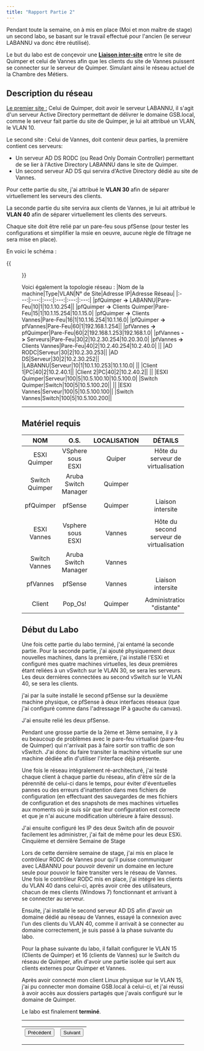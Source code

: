 ```yaml
---
title: "Rapport Partie 2"
---
```

 Pendant toute la semaine, on à mis en place (Moi et mon maître de stage) un second labo, se basant sur le travail effectué pour l'ancien (le serveur LABANNU va donc être réutilisé).

Le but du labo est de conçevoir une <u>**Liaison inter-site**</u> entre le site de Quimper et celui de Vannes afin que les clients du site de Vannes puissent se connecter sur le serveur de Quimper. Simulant ainsi le réseau actuel de la Chambre des Métiers.

## Description du réseau

<u>Le premier site :</u> Celui de Quimper, doit avoir le serveur LABANNU, il s'agit d'un serveur Active Directory permettant de délivrer le domaine GSB.local, comme le serveur fait partie du site de Quimper, je lui ait attribué un VLAN, le VLAN 10.

Le second site : Celui de Vannes, doit contenir deux parties, la première contient ces serveurs:
- Un serveur AD DS RODC (ou Read Only Domain Controller) permettant de se lier à l'Active Directory LABANNU dans le site de Quimper.
- Un second serveur AD DS qui servira d'Active Directory dédié au site de Vannes.

Pour cette partie du site, j'ai attribué le **VLAN 30** afin de séparer virtuellement les serveurs des clients.

La seconde partie du site servira aux clients de Vannes, je lui ait attribué le **VLAN 40** afin de séparer virtuellement les clients des serveurs.

Chaque site doit être relié par un pare-feu sous pfSense (pour tester les configurations et simplifier la msie en oeuvre, aucune règle de filtrage ne sera mise en place).

En voici le schéma :

{{<figure src="https://vhascoet-pro.github.io/portfolio-bts.github.io/pics/Schema_Labo2.png" alt="sch_lab2" position="center" style="border-radius: 8px;" caption="Schéma du Labo 2" captionPosition="left" captionStyle="color: black;">}}

Voici également la topologie réseau :
|Nom de la machine|Type|VLAN|N° de Site|Adresse IP|Adresse Réseau|
|:---:|:---:|:---:|:---:|:---:|:---:|
|pfQuimper **->** LABANNU|Pare-Feu|10|1|10.1.10.254||
|pfQuimper **->** Clients Quimper|Pare-Feu|15|1|10.1.15.254|10.1.15.0|
|pfQuimper **->** Clients Vannes|Pare-Feu|16|1|10.1.16.254|10.1.16.0|
|pfQuimper **->** pfVannes|Pare-Feu|60|1|192.168.1.254||
|pfVannes **->** pfQuimper|Pare-Feu|60|2|192.168.1.253|192.168.1.0|
|pfVannes **->** Serveurs|Pare-Feu|30|2|10.2.30.254|10.20.30.0|
|pfVannes **->** Clients Vannes|Pare-Feu|40|2|10.2.40.254|10.2.40.0|
||
|AD RODC|Serveur|30|2|10.2.30.253||
|AD DS|Serveur|30|2|10.2.30.252||
|LABANNU|Serveur|10|1|10.1.10.253|10.1.10.0|
||
|Client 1|PC|40|2|10.2.40.1||
|Client 2|PC|40|2|10.2.40.2||
||
|ESXI Quimper|Serveur|100|5|10.5.100.10|10.5.100.0|
|Switch Quimper|Switch|100|5|10.5.100.20||
||
|ESXI Vannes|Serveur|100|5|10.5.100.100||
|Switch Vannes|Switch|100|5|10.5.100.200||

***

## Matériel requis
|NOM|O.S.|LOCALISATION|DÉTAILS|
|:---:|:---:|:---:|:---:|
|ESXI Quimper|VSphere sous ESXI|Quiper|Hôte du serveur de virtualisation|
|Switch Quimper|Aruba Switch Manager|Quimper||
|pfQuimper|pfSense|Quimper|Liaison intersite|
|||||
|ESXI Vannes|Vsphere sous ESXI|Vannes|Hôte du second serveur de virtualisation|
|Switch Vannes|Aruba Switch Manager|Vannes||
|pfVannes|pfSense|Vannes|Liaison intersite|
|||||
|Client|Pop_Os!|Quimper|Administration "distante"|

## Début du Labo
Une fois cette partie du labo terminé, j'ai entamé la seconde partie.
Pour la seconde partie, j'ai ajouté physiquement deux nouvelles machines, dans la première, j'ai installé l'ESXi et configuré mes quatre machines virtuelles, les deux premières étant reliées à un vSwitch sur le VLAN 30, se sera les serveurs. Les deux dernières connectées au second vSwitch sur le VLAN 40, se sera les clients.

j'ai par la suite installé le second pfSense sur la deuxième machine physique, ce pfSense à deux interfaces réseaux (que j'ai configuré comme dans l'adressage IP à gauche du canvas).

J'ai ensuite relié les deux pfSense.

Pendant une grosse partie de la 2ème et 3ème semaine, il y à eu beaucoup de problèmes avec le pare-feu virtualisé (pare-feu de Quimper) qui n'arrivait pas à faire sortir son traffic de son vSwitch.
J'ai donc du faire transiter la machine virtuelle sur une machine dédiée afin d'utiliser l'interface déjà présente.

Une fois le réseau intégralement ré-architecturé, j'ai testé chaque client à chaque partie du réseau, afin d'être sûr de la pérennité de celui-ci dans le temps, pour éviter d'éventuelles pannes ou des erreurs d'inattention dans mes fichiers de configuration (en effectuant des sauvegardes de mes fichiers de configuration et des snapshots de mes machines virtuelles aux moments où je suis sûr que leur configuration est correcte et que je n'ai aucune modification ultérieure à faire dessus).

J'ai ensuite configuré les IP des deux Switch afin de pouvoir facilement les administrer, j'ai fait de même pour les deux ESXi.
Cinquième et dernière Semaine de Stage

Lors de cette dernière semaine de stage, j'ai mis en place le contrôleur RODC de Vannes pour qu'il puisse communiquer avec LABANNU pour pouvoir devenir un domaine en lecture seule pour pouvoir le faire transiter vers le réseau de Vannes.
Une fois le contrôleur RODC mis en place, j'ai intégré les clients du VLAN 40 dans celui-ci, après avoir crée des utilisateurs, chacun de mes clients (Windows 7) fonctionnant et arrivant à se connecter au serveur.

Ensuite, j'ai installé le second serveur AD DS afin d'avoir un domaine dédié au réseau de Vannes, essayé la connexion avec l'un des clients du VLAN 40, comme il arrivait à se connecter au domaine correctement, je suis passé à la phase suivante du labo.

Pour la phase suivante du labo, il fallait configurer le VLAN 15 (Clients de Quimper) et 16 (clients de Vannes) sur le Switch du réseau de Quimper, afin d'avoir une partie isolée qui sert aux clients externes pour Quimper et Vannes.

Après avoir connecté mon client Linux physique sur le VLAN 15, j'ai pu connecter mon domaine GSB.local à celui-ci, et j'ai réussi à avoir accès aux dossiers partagés que j'avais configuré sur le domaine de Quimper.

Le labo est finalement **terminé**.

***

|<button onclick="window.location.href='https://vhascoet-pro.github.io/portfolio-bts.github.io/rds1/rapport_p1';">Précédent</button>|<button onclick="window.location.href='https://vhascoet-pro.github.io/portfolio-bts.github.io/rds1/rapport_p3';">Suivant</button>|
|---------:|:-------|

***